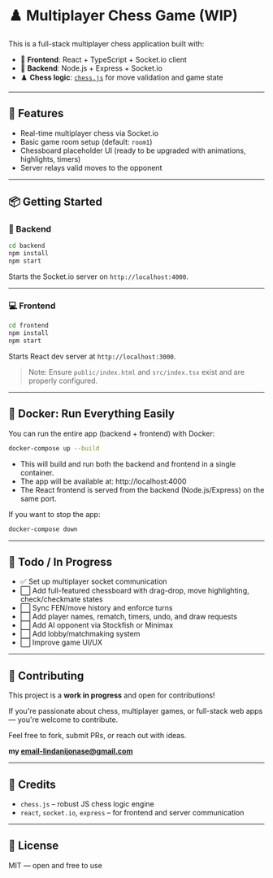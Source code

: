 # ♟️ Multiplayer Chess Game (WIP)

This is a full-stack multiplayer chess application built with:

- 🧠 **Frontend**: React + TypeScript + Socket.io client
- 🔌 **Backend**: Node.js + Express + Socket.io
- ♟️ **Chess logic**: [`chess.js`](https://github.com/jhlywa/chess.js) for move validation and game state

---

## 🚀 Features

- Real-time multiplayer chess via Socket.io
- Basic game room setup (default: `room1`)
- Chessboard placeholder UI (ready to be upgraded with animations, highlights, timers)
- Server relays valid moves to the opponent

---

## 📦 Getting Started

### 🔧 Backend

```bash
cd backend
npm install
npm start
```

Starts the Socket.io server on `http://localhost:4000`.

---

### 💻 Frontend

```bash
cd frontend
npm install
npm start
```

Starts React dev server at `http://localhost:3000`.

> Note: Ensure `public/index.html` and `src/index.tsx` exist and are properly configured.

---

## 🐳 Docker: Run Everything Easily

You can run the entire app (backend + frontend) with Docker:

```bash
docker-compose up --build
```

- This will build and run both the backend and frontend in a single container.
- The app will be available at: http://localhost:4000
- The React frontend is served from the backend (Node.js/Express) on the same port.

If you want to stop the app:
```bash
docker-compose down
```

---

## 📌 Todo / In Progress

- ✅ Set up multiplayer socket communication
- ⬜ Add full-featured chessboard with drag-drop, move highlighting, check/checkmate states
- ⬜ Sync FEN/move history and enforce turns
- ⬜ Add player names, rematch, timers, undo, and draw requests
- ⬜ Add AI opponent via Stockfish or Minimax
- ⬜ Add lobby/matchmaking system
- ⬜ Improve game UI/UX

---

## 🤝 Contributing

This project is a **work in progress** and open for contributions!

If you're passionate about chess, multiplayer games, or full-stack web apps — you're welcome to contribute.

Feel free to fork, submit PRs, or reach out with ideas.

**my email-lindanijonase@gmail.com**

---

## 🧠 Credits

- `chess.js` – robust JS chess logic engine
- `react`, `socket.io`, `express` – for frontend and server communication

---

## 📜 License

MIT — open and free to use
